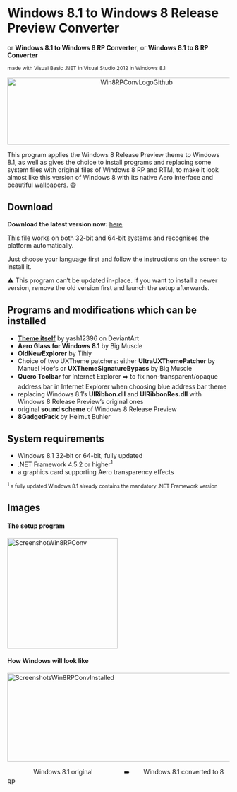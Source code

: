 # Windows 8.1 to Windows 8 Release Preview Converter
or **Windows 8.1 to Windows 8 RP Converter**, or **Windows 8.1 to 8 RP Converter**

<sup>made with Visual Basic .NET in Visual Studio 2012 in Windows 8.1</sub>

<p align="center">
  <img width="570" height="152" alt="Win8RPConvLogoGithub" src="https://github.com/user-attachments/assets/f29a00e4-fc21-4727-9c3c-970088a326a3" />
</p>

This program applies the Windows 8 Release Preview theme to Windows 8.1, as well as gives the choice to install programs and replacing some system files with original files of Windows 8 RP and RTM, to make it look almost like this version of Windows 8 with its native Aero interface and beautiful wallpapers. 😄

## Download
**Download the latest version now:** <a href="https://github.com/mohalogiciels/Windows8.1To8RPConverter/releases/latest">here</a>

This file works on both 32-bit and 64-bit systems and recognises the platform automatically.

Just choose your language first and follow the instructions on the screen to install it.

⚠️  This program can’t be updated in-place. If you want to install a newer version, remove the old version first and launch the setup afterwards.

## Programs and modifications which can be installed
* <a href="https://www.deviantart.com/yash12396/art/Windows-8-Release-Preview-VS-for-Windows-8-1-1-764774206">**Theme itself**</a> by yash12396 on DeviantArt
* **Aero Glass for Windows 8.1** by Big Muscle
* **OldNewExplorer** by Tihiy
* Choice of two UXTheme patchers: either **UltraUXThemePatcher** by Manuel Hoefs or **UXThemeSignatureBypass** by Big Muscle
* **Quero Toolbar** for Internet Explorer ➡️ to fix non-transparent/opaque address bar in Internet Explorer when choosing blue address bar theme
* replacing Windows 8.1’s **UIRibbon.dll** and **UIRibbonRes.dll** with Windows 8 Release Preview’s original ones
* original **sound scheme** of Windows 8 Release Preview
* **8GadgetPack** by Helmut Buhler

## System requirements
* Windows 8.1 32-bit or 64-bit, fully updated
* .NET Framework 4.5.2 or higher<sup>1</sup>
* a graphics card supporting Aero transparency effects

<sub><sup>1</sup> a fully updated Windows 8.1 already contains the mandatory .NET Framework version</sub>

## Images
#### The setup program
<img width="250" alt="ScreenshotWin8RPConv" src="https://github.com/user-attachments/assets/f5249479-9ea0-40fb-bdbd-8eabfdcceda5" />

#### How Windows will look like
<img width="600" height="200" alt="ScreenshotsWin8RPConvInstalled" src="https://github.com/user-attachments/assets/26f0fb29-5b9c-48d6-980a-e5e0749e0052" />

&nbsp;&nbsp;&nbsp;&nbsp;&nbsp;&nbsp;&nbsp;&nbsp;&nbsp;&nbsp;&nbsp;&nbsp;&nbsp;&nbsp; Windows 8.1 original &nbsp;&nbsp;&nbsp;&nbsp;&nbsp;&nbsp;&nbsp;&nbsp;&nbsp;&nbsp;&nbsp;&nbsp;&nbsp;&nbsp;&nbsp;&nbsp; ➡️ &nbsp;&nbsp;&nbsp;&nbsp;&nbsp;&nbsp; Windows 8.1 converted to 8 RP
